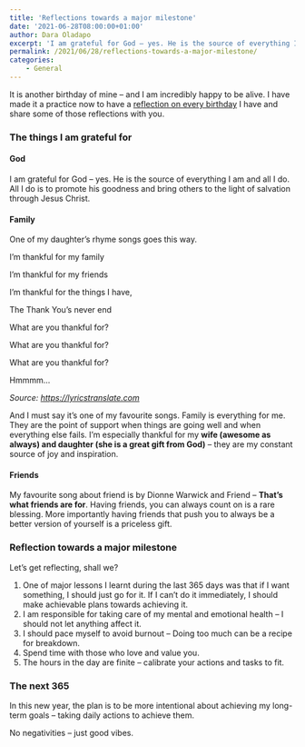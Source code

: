 ```yaml
---
title: 'Reflections towards a major milestone'
date: '2021-06-28T08:00:00+01:00'
author: Dara Oladapo
excerpt: 'I am grateful for God – yes. He is the source of everything I am and all I do. All I do is to promote his goodness and bring others to the light of salvation through Jesus Christ.'
permalink: /2021/06/28/reflections-towards-a-major-milestone/
categories:
    - General
---
```


It is another birthday of mine – and I am incredibly happy to be alive. I have made it a practice now to have a [reflection on every birthday](https://daraoladapo.com/28-things-ive-learnt-at-28/) I have and share some of those reflections with you.

### The things I am grateful for

#### God

I am grateful for God – yes. He is the source of everything I am and all I do. All I do is to promote his goodness and bring others to the light of salvation through Jesus Christ.

#### Family

One of my daughter’s rhyme songs goes this way.

I’m thankful for my family

I’m thankful for my friends

I’m thankful for the things I have,

The Thank You’s never end

What are you thankful for?

What are you thankful for?

What are you thankful for?

Hmmmm…

*Source: https://lyricstranslate.com*

And I must say it’s one of my favourite songs. Family is everything for me. They are the point of support when things are going well and when everything else fails. I’m especially thankful for my **wife (awesome as always) and daughter (she is a great gift from God)** – they are my constant source of joy and inspiration.

#### Friends

My favourite song about friend is by Dionne Warwick and Friend – **That’s what friends are for**. Having friends, you can always count on is a rare blessing. More importantly having friends that push you to always be a better version of yourself is a priceless gift.

### Reflection towards a major milestone

Let’s get reflecting, shall we?

1. One of major lessons I learnt during the last 365 days was that if I want something, I should just go for it. If I can’t do it immediately, I should make achievable plans towards achieving it.
2. I am responsible for taking care of my mental and emotional health – I should not let anything affect it.
3. I should pace myself to avoid burnout – Doing too much can be a recipe for breakdown.
4. Spend time with those who love and value you.
5. The hours in the day are finite – calibrate your actions and tasks to fit.

### The next 365

In this new year, the plan is to be more intentional about achieving my long-term goals – taking daily actions to achieve them.

No negativities – just good vibes.